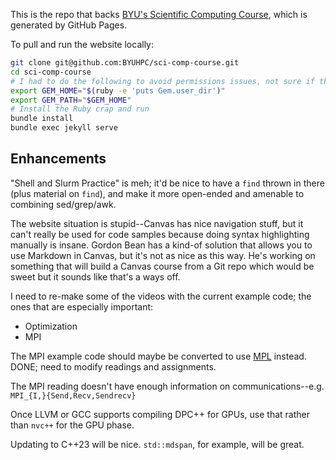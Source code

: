This is the repo that backs [BYU's Scientific Computing Course](https://byuhpc.github.io/sci-comp-course/), which is generated by GitHub Pages.

To pull and run the website locally:

```bash
git clone git@github.com:BYUHPC/sci-comp-course.git
cd sci-comp-course
# I had to do the following to avoid permissions issues, not sure if that's a setup problem on my end
export GEM_HOME="$(ruby -e 'puts Gem.user_dir')"
export GEM_PATH="$GEM_HOME"
# Install the Ruby crap and run
bundle install
bundle exec jekyll serve
```



## Enhancements

"Shell and Slurm Practice" is meh; it'd be nice to have a `find` thrown in there (plus material on `find`), and make it more open-ended and amenable to combining sed/grep/awk.

The website situation is stupid--Canvas has nice navigation stuff, but it can't really be used for code samples because doing syntax highlighting manually is insane. Gordon Bean has a kind-of solution that allows you to use Markdown in Canvas, but it's not as nice as this way. He's working on something that will build a Canvas course from a Git repo which would be sweet but it sounds like that's a ways off.

I need to re-make some of the videos with the current example code; the ones that are especially important:

- Optimization
- MPI

The MPI example code should maybe be converted to use [MPL](https://github.com/rabauke/mpl) instead. DONE; need to modify readings and assignments.

The MPI reading doesn't have enough information on communications--e.g. `MPI_{I,}{Send,Recv,Sendrecv}`

Once LLVM or GCC supports compiling DPC++ for GPUs, use that rather than `nvc++` for the GPU phase.

Updating to C++23 will be nice. `std::mdspan`, for example, will be great.
